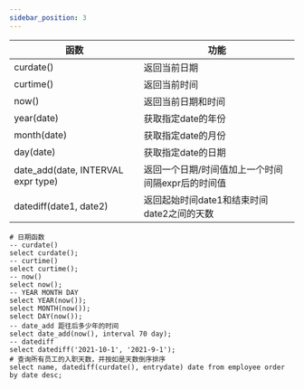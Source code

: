 ```yaml
---
sidebar_position: 3
---
```




| 函数                               | 功能                                              |
| ---------------------------------- | ------------------------------------------------- |
| curdate()                          | 返回当前日期                                      |
| curtime()                          | 返回当前时间                                      |
| now()                              | 返回当前日期和时间                                |
| year(date)                         | 获取指定date的年份                                |
| month(date)                        | 获取指定date的月份                                |
| day(date)                          | 获取指定date的日期                                |
| date_add(date, INTERVAL expr type) | 返回一个日期/时间值加上一个时间间隔expr后的时间值 |
| datediff(date1, date2)             | 返回起始时间date1和结束时间date2之间的天数        |

```mysql
# 日期函数
-- curdate()
select curdate();
-- curtime()
select curtime();
-- now()
select now();
-- YEAR MONTH DAY
select YEAR(now());
select MONTH(now());
select DAY(now());
-- date_add 距往后多少年的时间
select date_add(now(), interval 70 day);
-- datediff
select datediff('2021-10-1', '2021-9-1');
# 查询所有员工的入职天数，并按如是天数倒序排序
select name, datediff(curdate(), entrydate) date from employee order by date desc;
```

